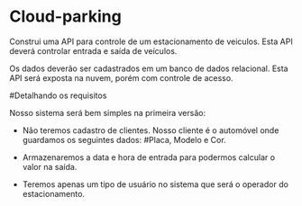 # Cloud-parking


Construi uma API para controle de um estacionamento de veiculos.
Esta API deverá controlar entrada e saída de veículos.

Os dados deverão ser cadastrados em um banco de dados relacional.
Esta API será exposta na nuvem, porém com controle de acesso.


#Detalhando os requisitos

Nosso sistema será bem simples na primeira versão:

* Não teremos cadastro de clientes. Nosso cliente é o automóvel onde guardamos os seguintes dados:
#Placa, Modelo e Cor.

* Armazenaremos a data e hora de entrada para podermos calcular o valor na saída.

* Teremos apenas um tipo de usuário no sistema que será o operador do estacionamento.
